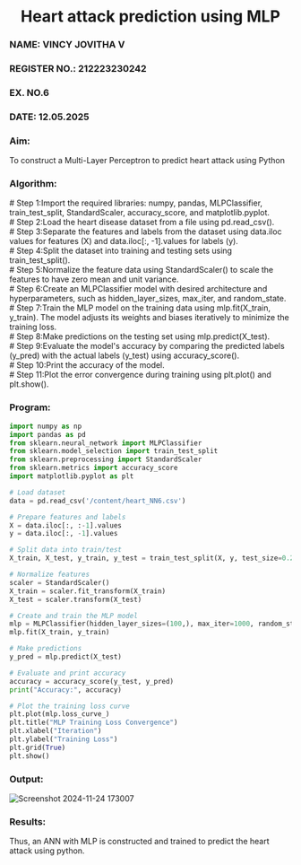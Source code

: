 <H1 ALIGN =CENTER>Heart attack prediction using MLP</H1>
<H3>NAME: VINCY JOVITHA V</H3>
<H3>REGISTER NO.: 212223230242</H3>
<H3>EX. NO.6</H3>
<H3>DATE: 12.05.2025</H3>

<H3>Aim:</H3>  To construct a  Multi-Layer Perceptron to predict heart attack using Python
<H3>Algorithm:</H3>
# Step 1:Import the required libraries: numpy, pandas, MLPClassifier, train_test_split, StandardScaler, accuracy_score, and matplotlib.pyplot.<BR>
# Step 2:Load the heart disease dataset from a file using pd.read_csv().<BR>
# Step 3:Separate the features and labels from the dataset using data.iloc values for features (X) and data.iloc[:, -1].values for labels (y).<BR>
# Step 4:Split the dataset into training and testing sets using train_test_split().<BR>
# Step 5:Normalize the feature data using StandardScaler() to scale the features to have zero mean and unit variance.<BR>
# Step 6:Create an MLPClassifier model with desired architecture and hyperparameters, such as hidden_layer_sizes, max_iter, and random_state.<BR>
# Step 7:Train the MLP model on the training data using mlp.fit(X_train, y_train). The model adjusts its weights and biases iteratively to minimize the training loss.<BR>
# Step 8:Make predictions on the testing set using mlp.predict(X_test).<BR>
# Step 9:Evaluate the model's accuracy by comparing the predicted labels (y_pred) with the actual labels (y_test) using accuracy_score().<BR>
# Step 10:Print the accuracy of the model.<BR>
# Step 11:Plot the error convergence during training using plt.plot() and plt.show().<BR>

<H3>Program: </H3>

``` python
import numpy as np
import pandas as pd
from sklearn.neural_network import MLPClassifier
from sklearn.model_selection import train_test_split
from sklearn.preprocessing import StandardScaler
from sklearn.metrics import accuracy_score
import matplotlib.pyplot as plt

# Load dataset
data = pd.read_csv('/content/heart_NN6.csv')

# Prepare features and labels
X = data.iloc[:, :-1].values
y = data.iloc[:, -1].values

# Split data into train/test
X_train, X_test, y_train, y_test = train_test_split(X, y, test_size=0.2, random_state=42)

# Normalize features
scaler = StandardScaler()
X_train = scaler.fit_transform(X_train)
X_test = scaler.transform(X_test)

# Create and train the MLP model
mlp = MLPClassifier(hidden_layer_sizes=(100,), max_iter=1000, random_state=42)
mlp.fit(X_train, y_train)

# Make predictions
y_pred = mlp.predict(X_test)

# Evaluate and print accuracy
accuracy = accuracy_score(y_test, y_pred)
print("Accuracy:", accuracy)

# Plot the training loss curve
plt.plot(mlp.loss_curve_)
plt.title("MLP Training Loss Convergence")
plt.xlabel("Iteration")
plt.ylabel("Training Loss")
plt.grid(True)
plt.show()

```

<H3>Output:</H3>

![Screenshot 2024-11-24 173007](https://github.com/user-attachments/assets/a5c2b368-5671-4766-adb5-cf1f4795abb1)


<H3>Results:</H3>
Thus, an ANN with MLP is constructed and trained to predict the heart attack using python.
